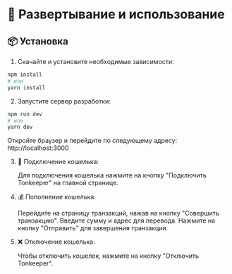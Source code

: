 # 🚀 Развертывание и использование

## 📦 Установка

1. Скачайте и установите необходимые зависимости:

```bash
npm install
# или
yarn install
```

2. Запустите сервер разработки:

```bash
npm run dev
# или
yarn dev
```

Откройте браузер и перейдите по следующему адресу:
http://localhost:3000

3. 🔗 Подключение кошелька:

   Для подключения кошелька нажмите на кнопку "Подключить Tonkeeper" на главной странице.

4. 💰 Пополнение кошелька:

   Перейдите на страницу транзакций, нажав на кнопку "Совершить транзакцию".
   Введите сумму и адрес для перевода.
   Нажмите на кнопку "Отправить" для завершения транзакции.

5. ❌ Отключение кошелька:

   Чтобы отключить кошелек, нажмите на кнопку "Отключить Tonkeeper".
